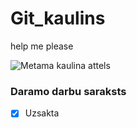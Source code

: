 # Git_kaulins
help me please

![Metama kaulina attels](https://www.pngkit.com/png/full/291-2919679_report-abuse-transparent-gold-dice-png.png)

### **Daramo darbu saraksts**
- [x] Uzsakta
